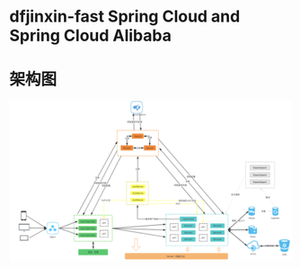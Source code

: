 # dfjinxin-fast  Spring Cloud and Spring Cloud Alibaba
# 架构图
![image.png](
https://github.com/HDLR/dfjinxin-sc-sec/blob/master/dfjinxin-monitor/software/imag/dfjinxin-sc-sec技术栈图形.jpg
)